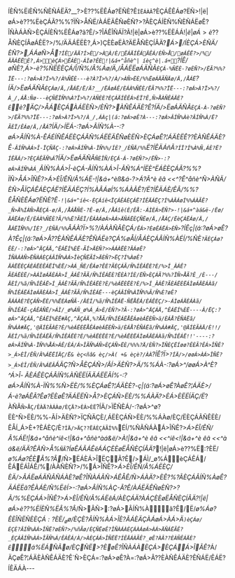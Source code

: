 ÍÈÑ%ËíÈÑ%ÑÈÑÁËÄ?__?>È??%ËÊÁø?ËÑÈ?Ê`ÍËÁÀÂ`?ÈÇÁÊÊÁø?ËÑ>!|ë|øÁ>è??%ËèÇÁÃ?%%?ÏÑ>ÅÑË/ÀÁËÄÊÑøÈÑ?>?ÃÈÇÁÍÈÑ%ÑÈÑÁËøÊ?ÎÑÀÁÀÑ>ÈÇÁÍÈÑ%ËÊÁø?ã?Ê/>?ÎÁÊÎÑÁÏ?Ã!|ë|øÁ>è??%ËËÁÁ$!|ë|øÁ>è??%ËÀ?ÄË)ÇÈÈøË:?Ë?øÁ>È??%ËÅÑÈÇÍÂÑ?_ÁÈ/:?øÁ>À?Ï>%?/Àè?À?Ï>%?/À/>ÀÑ>ËÈ/%%ÈÇÁ%/ÈÁËÈË?ÃÈÏ/ÊÁø/Ä,/ÅÁË`?ÍÄ/>ÍËÁ-:?øÁ>À?Ï>%?/À-â`ÀÁÃ/Í%ÈÑÈÏÑ%%À?Ï>%?/À/%%?ÃÈÇÁÂÑ>/ÊÑÁËÇ?ËÈÁÀ?>!|ë|øÁ>è??%ËñÈÑËÊÁÄ?__Á>ÀÁÀÈÇ/È`?ÍÅÁ>ÁÊ/ÈÁ/$ÅÑÈÇÍÂøÁÊË?>/%/ÄÄÁËËÈ?,Á>)ÇÈÈøËÀ?ÄËÅÑÈÇÍÂÄ?_Á>/ÍÈÇÁ>ÈÑÄ/ÈÑ?>,ÁÁøÑ>Å`?ÍÊ/ÄÄ?Í>È/>ÀÀ/È/ËÁÄÍÊÁÄÊÁ/ÈÑ>Å/øÁÊË?>/%/ÄÄÁËËÈ?,Á>èÇÁ>ËÁÈ-ÁÌø?ÊÈ!|&á+^åñè^| íèç^è|.á+`?ÍÊ/øÑÈ?,Á>-è?%ÑËÈÈÇÁ/Î/Ñ%/Â%Áø/Ä,/ÅÁËËøÁÄÑÃ`ÈÇÁ-%ÑËÈ-?øÈÑ?>/ËÃ?%%?ÏË---:?øÁ>À?Ï>%?/À%ÑËÈ---è?À?Ï>%?/À/>ÀÑ>ËÈ/%%ËøÁÄÃÑÄø/Ä,/ÅÁË`?ÍÄ/>ËøÁÄÑÃ`ÈÇÁø/Ä,/ÅÁË/Ë/Ä?__/ËÁøÁÊ/ÈÁÀ%ÑËÈ/ËÃ?%%?ÏË---:?øÁ>À?Ï>%?/À_/,ÁÅ:Ñø---èÇÑËÏÑ%%À?Ï>%?/ÀÑÈÈ?ÈÇÁÄÍÊÊÁ>ÈÏ?Ê,Ñ>ÅÀÑÊÁÄÈ?Ê`è?ÄÇ/>ÅÁÈÇÁÀÁËÈÑ>/ÈÑ?>ÀÑÊÁÄÈ?Ê``?ÍÄ/>ËøÁÄÑÃ`ÈÇÁ-À-?øÈÑ?>/ËÃ?%%?ÏË---:?øÁ>À?Ï>%?/À_/,ÁÀç|(á:?øÁ>øÊ?À---:?øÁ>ÂÍÑ%Àè?ÂÍÑ%À/Ë?ÃÈÏ/ÊÁø/Ä,/ÅÁ`?ÍÄ/>ÍËÁ-:?øÁ>ÂÍÑ%À--:?øÁ>ÂÍÑ%À-ÊÁÉÍÑÊÁËÈÇÁÃÑ%ÁËËÄÊÑøÈËÑ>ÈÇÁøÊ?¦ÁÄÈËÊ??ÈÀÑÊÁÄÈ?Ê`-ÂÍÑ%ÀÁ>Î-ÏÇÑÄÇ-:?øÁ>ÂÍÑ%À-ÏÑ%%/ÍÈ?_/ÈÑÄ/%%`Ë?ÍÊÄÁñÃ`?ÍÏ?Í%À%Ñ,ÁÈ?Ë?ÍÊÄÁ/>?ÈÇÁÊÃÑ%Á`?ÍÄ/>ËøÁÄÑÃ`ÑÈÎÑ/ÈÇÁ-Á-?øÈÑ?>/ËÑ>-:?øÁ>ÂÍÑ%ÀÁ_`ÂÍÑ%ÀÁ>Î-èÇÁ-ÂÍÑ%ÀÁ>Î-ÃÑ%Á^_ÍËÈ^ËÁÈÈÇÁÃ?%%?ÏÑ>ÅÁ>ÎÑÊ?>_Á>ÈÎ/ÊÑ/Â%ÁË-!|&á+^èß&á-?>Á?Ã^è êâ <<^?Ê^åñè^Ñ>ÀÑÄ/ÈÑ>ÅÏÇÁÊÁÈÇÁË?ÍÊÄÁËÇ?Í%ÀÂÁøÍ%%ÁÀÃÊ?_/Ë?ÍÊÄÁÈ/ÊÂ/%%?ÊÅÑÈÊÁø?ËÑÈ?Ê`-!|&á+^íê<-ÈÇÁíê<ÏÇÁÊÁÈÇÁË?ÍÊÄÁËÇ?Í%ÀÂÁøÍ%%ÁÀÃÊ?_Ñ>Ä%ÍÀÑ>ÅÈÇÁ-ø/Ä,/ÅÁÅÑÈ-?Ê-ø/Ä,/ÅÁîê(È/ÊÅ:-ÁÌÈÁ>ËÑ?>-!|&á+^àá&ë-/Ëø/ÄÁËÁø/Ê/ÈÁÀ%ÑËÈ?Ã/%%Ë?ÃÈÏ/ÊÁÀÁøÁ>ÀÁ>ÄÑÁËÈÇÑËø/Ä,/ÅÁÇ/ËèÇÁËÁø/Ä,/ÅÁËÏÑ%%/ÍÈ?_/ÈÑÄ/%%`ÂÁÀ?Ï>%?/ÀÁÀÑÃÈÇÁ`/ÊÁ>?ÈøÊÁËÁ>ÈÑ>`?ÍÊç|(á:?øÁ>øÊ?À?Êç|(á:?øÁ>Â??ÈÀÑÊÁÄÈ?ÊÑÁËè?ÇÁ%øÅÍ/ÅÁÈÇÁÂÍÑ%ÀÉÍ/%ÑÈ`?ÃÈÇÁø?ÊÈ/-:?øÁ>^ÄÇÁÄ,^ÊÁËÍ%ÈË-ÃÍ>ÄÈÑ?>>ÁÁÀËÈ?ÂÁøÊ?ÎÑÀÁÀÑ>ËÑÀÁÈÇÁÂÍÑ%ÀÁ>ÎèÇÑËÃÍ>ÄÈÑ?>ËÇ?Í%ÀøÊ?ÄÁËËÈÇÁÈÁËÈÊÁËÍ%ÈË/>ÀÁ_ÑÈ/ÊÁø?ÊÈ?ÃÈÇÁÃ/Ñ%ÍÊÁËÈ?È/%>Í_ÂÁÊ?ÃÈÁËÈË/>ÀÁÌøÁÄÈÁÀ>Í_ÂÁÊ?ÃÃ/Ñ%ÍÊÁËÈ?ËÈÀ?ÍÈ/ËÑ>ÈÇÁÃ?%%?ÏÑ>ÅÃ?Ê_/È---/ÄÈÍ/%ã/Ñ%ÍÊÁË>Í_ÂÁÊ?ÃÃ/Ñ%ÍÊÁËÈ?È/%èÁËÈËÈ?È/%>Í_ÂÁÊ?ÃÈÁËÈËÁÌøÁÄÈÁÀã/Ñ%ÍÊÁËÁÌøÁÄÈÁÀ>Í_ÂÁÊ?ÃÃ/Ñ%ÍÊÁË---èÇÁÂÍÑ%ÀÏÑ%%Ã/Ñ%È?øÊ?ÄÁÁÀÈ?ÈÇÁÑ>ËÈ/%%ËÈÁøÑÃ-/ÄÈÍ/%ã/Ñ%ÍÊÁË-ÑËÅÊÁ/ÈÁÊÈÇ/>-ÁÌøÁÄÈÁÀã/Ñ%ÍÊÁË-çÁÊÁÑË/>ÁÌ/_ø%ÁÑ_ø%Á_Á>È/ÈÑ?>?Ã-:?øÁ>^ÄÇÁÄ,^ÊÁËÍ%ÈË----Â/ËÇ:?øÁ>^ÄÇÁÄ,^ÊÁËÍ%ÈË#ÄÇ,^ÄÇÁÄ,%?ÅÃ/Ñ%ÍÊÁËÅÊÁøèÁËÈÑ>ä/ÈÁÅ?ÊÑÁËã/Ñ%ÁÀ#ÄÇ,'@ÄÍÈÃÀÈ?È/%èÁËÈËÅÊÁøèÁËÈÑ>ä/ÈÁÅ?ÊÑÁËã/Ñ%ÁÀ#ÄÇ,'@ÄÍÈÃÀÄ/È!!/ÄÈÍ/%ã/Ñ%ÍÊÁËÃ/Ñ%ÍÊÁËÈ?È/%èÁËÈËÈ?È/%èÁËÈËÁÌøÁÄÈÁÀã/Ñ%ÍÊÁË!!'----:?øÁ>ÂÍÑ%À-ÏÑ%%ÅÁ>ÁÊ/ÈÁ/Á>ÎÃÑ%ÁÑ>ÈÇÁÑ>ËÈ/%%%?Ä/ÈÑ?>ÏÑÈÇËÍøø?ÊÈÃ?ÊÁ>ÎÑÊ?>_Á>ÈÎ/ÊÑ/Â%ÁËËÍÄÇ/Ë& èç<ñâ& èç/>À( +& èçè?/ÀÀ`?ÍÊ?Ï>`?ÍÄ/>/øøÁ>ÀÁ>ÎÑÊ?>_Á>ÈÎ/ÊÑ/Â%ÁËÂ`ÁÄÇ?Ñ>ÅÈÇÁ_Ñ>/ÃÍ>ÄÈÑ?>Ä/%%ÁÀ-:?øÁ>^/øøÁ>À^È?^Á>Î- ÃÈÁÊÈÇÁÂÍÑ%ÀÑËËÍÄÄÁËËÃÍ%-:?øÁ>ÂÍÑ%À-ÏÑ%%Ñ>ËÈ/%%ÈÇÁøÊ?¦ÁÄÈÈ?-ç|(á:?øÁ>øÊ?ÀøÊ?¦ÁÄÈ>/_Á-è?øÁÊÃ?Ê_ø?ËÈøÊ?ÄÁËËÑ>Å?>ÈÇÁÑ>ËÈ/%%ÁÀÄ?>ÈÁ>ÈËËÍÄÇ/Ë_?ÀÑÃ`Ñ>ÅÇ/ÊÀÄ?ÀÁÀø/ÈÇÄ?>ÈÁ>ÈË`?ÍÄ/>ÏÊÑÈÁ/-:?øÁ>^ø?ËÈ^Ñ>ËÈ/%%-ÃÍ>ÄÈÑ?>ÏÇÑÄÇÈ/,ÁËÈÇÁÑ>ËÈ/%%ÁÀø/ÈÇ/ËÈÇÁÃÑÊËÈ/ÊÅÍ_Á>È+?ÈÁÈÇ/È`?ÍÄ/>ÄÇ??ËÁÈÇÁÃÍ%%`ÉÍ/%ÑÃÑÁÀÁ>ÎÑÊ?>_Á>ÈÎ/ÊÑ/Â%ÁË!|&á+^åñè^íê<!|&á+^åñè^àá&ë/>À!|&á+^è êâ <<^íê<!|&á+^è êâ <<^àá&ë/ÄÄ?ÊÀÑ>Å%`ÑÃ`?ÍøÊÁÃÁÊëÁÁÇÈÈøËÅÑÈÇÍÂÄ?_!|ë|øÁ>è??%Ë:?ÈË/_ø%Áø?ÊÈÂ%?Â_/Ñ>ËÁÈÁ>ÎËÇÃ?Ê/>ÁÌ/_ø%ÁèÇÁÊÁ/ÊÁËÁÎÁÊ/%/ÀÀÑÈÑ?>/%Á>ÎÑÊ?>_Á>ÈÎ/ÊÑ/Â%ÁËÈÇ/ÈÄ/>ÂÁËøÁÄÑÃÑÁÀÈ?øÊ?ÎÑÀÁÃÑ>ÁÊÅÊ/Ñ>ÁÀÄ?>ÈÊ?%?ÃÈÇÁÂÍÑ%ÀøÊ?ÄÁËËã?ÊÀÁÈ/Ñ%ËêÍ>-:?øÁ>ÂÍÑ%ÀÇ-Ã?Ê/ÀÁËÄÊÑøÈÑ?>?Ã/%%ÈÇÁÁ>ÎÑÊ?>_Á>ÈÎ/ÊÑ/Â%ÁËêÁ/ÀÈÇÁÄ?ÀÁÇÈÈøËÅÑÈÇÍÂÄ?_!|ë|øÁ>è??%ËÍÈÑ%ËÂ%?Â_/Ñ>ÂÑ>:?øÁ>ÂÍÑ%Àã?Ê/Ë/_ø%Áø?ÊÈÎÑËÑÈÈÇÁ$:?ÈË/_ø%Áø?ÊÈ)ÇÈÈøËÅÑÈÇÍÂÄ?_!|ë|øÁ>è??%Ë:?ÈË/_ø%Áø?ÊÈÊÁø?:?øÁ>ÅÁ>ÁÊ/ÈÁß?ÍÄ/>ÅÁ>ÁÊ/ÈÁ/:?øÁ>ÈÁ_ø%/ÈÁøÊ?¦ÁÄÈÏÑÈÇ-:?øÁ>ÅÁ>ÁÊ/ÈÁ-ñÈÏÑ%%/Ë,`?Í/ËÁÊÑÁË?ÃÉÍÁËÈÑ?>Ë/>ÀÈÇÁ>ÅÁ>ÁÊ/ÈÁÈÇÁ:?øÁ>ÃÑ%ÁËÈÊÍÄÈÍÊÁÑ>Ä%ÍÀÑ>Å/-ÂÍÑ%ÀÁ>Î-ÃÑ%ÁÈÇ/ÈÏÑ%%ÇÁ%ø`?ÍÅÁÈËÈ/ÊÈÁÀÏÑÈÇ`?ÍÊøÊ?¦ÁÄÈêÍ>>Ñ>Å:?øÁ>ÂÍÑ%ÀêÍ>-:?øÁ>ÂÍÑ%À-ÃÊ?_ÈÇÁÊ??ÈÀÑÊÁÄÈ?Ê`?ÃÈÇÁÅÑÈÊÁø?`?ÍÏ?Í%À%Ñ,ÁÈ?ÂÍÑ%Àã?ÊÁÌ/_ø%Á_---ÄÀ#ç|(á':?ÈÀÁÎ_#ç|(á':?ÈÀÁÎÍÈÑ%ËÂÑ>:?øÁ>ÂÍÑ%À---:?øÁ>Ñ_ø?ÊÈÁ>ÎËèÇÑËËÄÊÑøÈÑËÍËÁÀÈ?Ë?ÍÊÄÁÈÇÁÁ>ÎÃÊ?_=:?øÁ>øÊ?À?Ê=:?øÁ>Â??ÈÀÑÊÁÁÄÈ?`/ËÁÌø%/Ñ>ÁÀÂÁ%?ÏíË/ÅÁ?ÃËÄÊÑøÈÑË:?øÁ>Ñ_ø?ÊÈÁ>ÎË$ø/ÈÇÈ?ÂÍÑ%ÀÁ>ÎÈ?ÃÁÈÄÇÀÁøÁ>ÀÁ>Ä`)èÇÁø/ÈÇÈ?ÂÍÑ%ÀÁ>ÎÑË?øÈÑ?>/%ñÃø/ÈÇÑËøÊ?ÎÑÀÁÀÈÇÁÀÁøÁ>ÀÁ>ÄÑÁËÃÊ?_ÈÇÁÂÍÑ%ÀÁ>ÎÃÑ%Á/ÊÁÊÁ/À/>ÀÈÇÁÁ>ÎÑËË?ÍÊÄÁÀÃÊ?_øÊ?ÀÂ??ÈÀÑÊÁÄÈ?Ê`á%ËÁÑÃø/ÈÇÑË>?ÈøÊ?ÎÑÀÁÀÈÇÁ>ÈÇÁÁ>ÎÃÊ?_Á/ÄÇøÊ?¦ÁÄÈÀÑÊÁÄÈ?Ê`Ñ>ÈÇÁ=:?øÁ>øÊ?À=:?øÁ>Â??ÈÀÑÊÁÄÈ?ÊÑÁË/ÊÁË?ÍÊÄÁÀ---